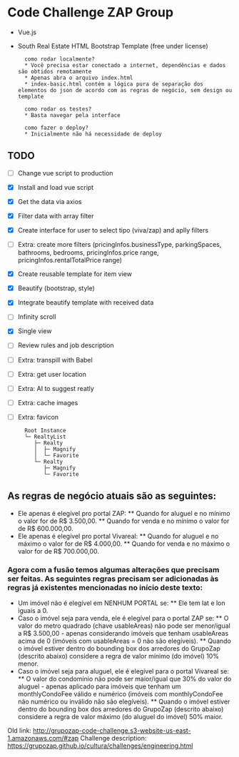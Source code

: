 # Code Challenge ZAP Group

* Vue.js
* South Real Estate HTML Bootstrap Template (free under license)

		como rodar localmente?
		* Você precisa estar conectado a internet, dependências e dados são obtidos remotamente
		* Apenas abra o arquivo index.html
		* index-basic.html contém a lógica pura de separação dos elementos do json de acordo com as regras de negócio, sem design ou template

		como rodar os testes?
		* Basta navegar pela interface

		como fazer o deploy?
		* Inicialmente não há necessidade de deploy


## TODO
- [ ] Change vue script to production
- [x] Install and load vue script
- [x] Get the data via axios
- [x] Filter data with array filter
- [x] Create interface for user to select tipo (viva/zap) and aplly filters
- [ ] Extra: create more filters (pricingInfos.businessType, parkingSpaces, bathrooms, bedrooms, pricingInfos.price range, pricingInfos.rentalTotalPrice range)
- [x] Create reusable template for item view
- [x] Beautify (bootstrap, style)
- [x] Integrate beautify template with received data
- [ ] Infinity scroll
- [x] Single view
- [ ] Review rules and job description
- [ ] Extra: transpill with Babel
- [ ] Extra: get user location
- [ ] Extra: AI to suggest reatly
- [ ] Extra: cache images
- [ ] Extra: favicon

		Root Instance
		└─ RealtyList
		   ├─ Realty
		   │  ├─ Magnify
		   │  └─ Favorite
		   └─ Realty
		      ├─ Magnify
		      └─ Favorite


## As regras de negócio atuais são as seguintes:

 * Ele apenas é elegível pro portal ZAP:
 ** Quando for aluguel e no mínimo o valor for de R$ 3.500,00.
 ** Quando for venda e no mínimo o valor for de R$ 600.000,00.
 * Ele apenas é elegível pro portal Vivareal:
 ** Quando for aluguel e no máximo o valor for de R$ 4.000,00.
 ** Quando for venda e no máximo o valor for de R$ 700.000,00.

### Agora com a fusão temos algumas alterações que precisam ser feitas. As seguintes regras precisam ser adicionadas às regras já existentes mencionadas no início deste texto:

 * Um imóvel não é elegível em NENHUM PORTAL se:
 ** Ele tem lat e lon iguais a 0.
 * Caso o imóvel seja para venda, ele é elegível para o portal ZAP se:
 ** O valor do metro quadrado (chave usableAreas) não pode ser menor/igual a R$ 3.500,00 - apenas considerando imóveis que tenham usableAreas acima de 0 (imóveis com usableAreas = 0 não são elegíveis).
 ** Quando o imóvel estiver dentro do bounding box dos arredores do GrupoZap (descrito abaixo) considere a regra de valor mínimo (do imóvel) 10% menor.
 * Caso o imóvel seja para aluguel, ele é elegível para o portal Vivareal se:
 ** O valor do condomínio não pode ser maior/igual que 30% do valor do aluguel - apenas aplicado para imóveis que tenham um monthlyCondoFee válido e numérico (imóveis com monthlyCondoFee não numérico ou inválido não são elegíveis).
 ** Quando o imóvel estiver dentro do bounding box dos arredores do GrupoZap (descrito abaixo) considere a regra de valor máximo (do aluguel do imóvel) 50% maior.

Old link: http://grupozap-code-challenge.s3-website-us-east-1.amazonaws.com/#zap
Challenge description: https://grupozap.github.io/cultura/challenges/engineering.html